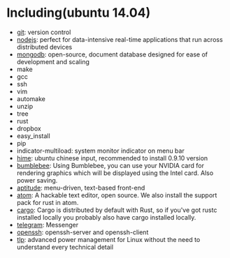 # Including(ubuntu 14.04)
* [git](https://git-scm.com/):  version control
* [nodejs](https://nodejs.org/):  perfect for data-intensive real-time applications that run across distributed devices
* [mongodb](https://www.mongodb.org/):  open-source, document database designed for ease of development and scaling
* make
* gcc
* ssh
* vim
* automake
* unzip
* tree
* rust
* dropbox
* easy_install
* pip
* indicator-multiload:  system monitor indicator on menu bar
* [hime](http://goodjack.blogspot.tw/2013/08/linux-phonetic-setting.html):  ubuntu chinese input, recommended to install 0.9.10 version
* [bumblebee](https://wiki.ubuntu.com/Bumblebee):  Using Bumblebee, you can use your NVIDIA card for rendering graphics which will be displayed using the Intel card. Also power saving.
* [aptitude](https://help.ubuntu.com/lts/serverguide/aptitude.html): menu-driven, text-based front-end
* [atom](https://atom.io/): A hackable text editor, open source. We also install the support pack for rust in atom.
* [cargo](https://github.com/rust-lang/cargo):  Cargo is distributed by default with Rust, so if you've got rustc installed locally you probably also have cargo installed locally.
* [telegram](https://telegram.org/): Messenger
* [openssh](http://www.openssh.com/): openssh-server and openssh-client
* [tlp](http://linrunner.de/en/tlp/docs/tlp-linux-advanced-power-management.html):  advanced power management for Linux without the need to understand every technical detail
